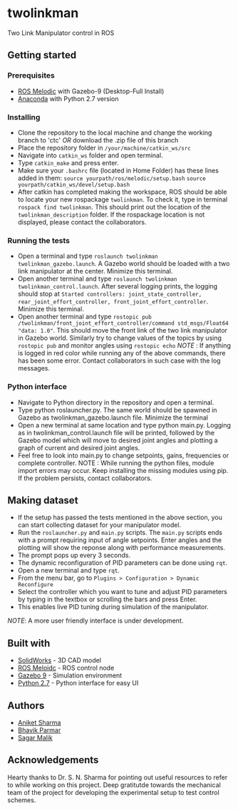 # twolinkman
Two Link Manipulator control in ROS

## Getting started

### Prerequisites
* [ROS Melodic](http://wiki.ros.org/melodic/Installation/Ubuntu) with Gazebo-9 (Desktop-Full Install)
* [Anaconda](https://www.anaconda.com/download/) with Python 2.7 version

### Installing
* Clone the repository to the local machine and change the working branch to 'ctc' *OR* download the .zip file of this branch
* Place the repository folder in ```/your/machine/catkin_ws/src```
* Navigate into ```catkin_ws``` folder and open terminal.
* Type ```catkin_make``` and press enter.
* Make sure your ```.bashrc``` file (located in Home Folder) has these lines added in them:
```source yourpath/ros/melodic/setup.bash```
```source yourpath/catkin_ws/devel/setup.bash```
* After catkin has completed making the workspace, ROS should be able to locate your new rospackage ```twolinkman```. To check it, type in terminal ```rospack find twolinkman```. This should print out the location of the ```twolinkman_description``` folder.
If the rospackage location is not displayed, please contact the collaborators.

### Running the tests
* Open a terminal and type ```roslaunch twolinkman twolinkman_gazebo.launch```. A Gazebo world should be loaded with a two link manipulator at the center. Minimize this terminal.
* Open another terminal and type ```roslaunch twolinkman twolinkman_control.launch```. After several logging prints, the logging should stop at ```Started controllers: joint_state_controller, rear_joint_effort_controller, front_joint_effort_controller```. Minimize this terminal.
* Open another terminal and type ```rostopic pub /twolinkman/front_joint_effort_controller/command std_msgs/Float64 "data: 1.0"```. This should move the front link of the two link manipulator in Gazebo world. Similarly try to change values of the topics by using ```rostopic pub``` and monitor angles using ```rostopic echo```
*NOTE* : If anything is logged in red color while running any of the above commands, there has been some error. Contact collaborators in such 
case with the log messages.

### Python interface
* Navigate to Python directory in the repository and open a terminal.
* Type python roslauncher.py. The same world should be spawned in Gazebo as twolinkman_gazebo.launch file. Minimize the terminal
* Open a new terminal at same location and type python main.py. Logging as in twolinkman_control.launch file will be printed, followed by the Gazebo model which will move to desired joint angles and plotting a graph of current and desired joint angles.
* Feel free to look into main.py to change setpoints, gains, frequencies or complete controller. 
NOTE : While running the python files, module import errors may occur. Keep installing the missing modules using pip. If the problem persists, contact collaborators.

## Making dataset
* If the setup has passed the tests mentioned in the above section, you can start collecting dataset for your manipulator model.
* Run the ```roslauncher.py``` and ```main.py``` scripts. The ```main.py``` scripts ends with a prompt requiring input of angle setpoints. Enter angles and the plotting will show the reponse along with performance measurements.
* The prompt pops up every 3 seconds.
* The dynamic reconfiguration of PID parameters can be done using ```rqt```.
* Open a new terminal and type ```rqt```.
* From the menu bar, go to ```Plugins > Configuration > Dynamic Reconfigure```
* Select the controller which you want to tune and adjust PID parameters by typing in the textbox or scrolling the bars and press Enter.
* This enables live PID tuning during simulation of the manipulator.

*NOTE*: A more user friendly interface is under development.

## Built with
* [SolidWorks](http://www.solidworks.in/Default.htm) - 3D CAD model
* [ROS Meloidc](http://wiki.ros.org/melodic) - ROS control node
* [Gazebo 9](http://gazebosim.org/) - Simulation environment
* [Python 2.7](https://anaconda.org/) - Python interface for easy UI

## Authors
* [Aniket Sharma](https://github.com/aniket0112)
* [Bhavik Parmar](https://github.com/parmarbhavik)
* [Sagar Malik](https://github.com/maliksagar96)

## Acknowledgements
Hearty thanks to Dr. S. N. Sharma for pointing out useful resources to refer to while working on this project. Deep gratitutde towards the mechanical team of the project for developing the experimental setup to test control schemes. 
